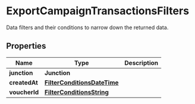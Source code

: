 

# ExportCampaignTransactionsFilters

Data filters and their conditions to narrow down the returned data.

## Properties

| Name | Type | Description |
|------------ | ------------- | ------------- |
|**junction** | **Junction** |  |
|**createdAt** | [**FilterConditionsDateTime**](FilterConditionsDateTime.md) |  |
|**voucherId** | [**FilterConditionsString**](FilterConditionsString.md) |  |



